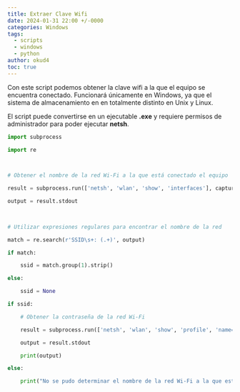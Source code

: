 ```yaml
---
title: Extraer Clave Wifi
date: 2024-01-31 22:00 +/-0000
categories: Windows
tags:
  - scripts
  - windows
  - python
author: okud4
toc: true
---
```

Con este script podemos obtener la clave wifi a la que el equipo se encuentra conectado. Funcionará únicamente en Windows, ya que el sistema de almacenamiento en en totalmente distinto en Unix y Linux.

El script puede convertirse en un ejecutable **.exe** y requiere permisos de administrador para poder ejecutar **netsh**.

````python
import subprocess

import re

  

# Obtener el nombre de la red Wi-Fi a la que está conectado el equipo

result = subprocess.run(['netsh', 'wlan', 'show', 'interfaces'], capture_output=True, text=True)

output = result.stdout

  

# Utilizar expresiones regulares para encontrar el nombre de la red

match = re.search(r'SSID\s+: (.+)', output)

if match:

    ssid = match.group(1).strip()

else:

    ssid = None

if ssid:

    # Obtener la contraseña de la red Wi-Fi

    result = subprocess.run(['netsh', 'wlan', 'show', 'profile', 'name=' + ssid, 'key=clear'], capture_output=True, text=True)

    output = result.stdout

    print(output)

else:

    print("No se pudo determinar el nombre de la red Wi-Fi a la que está conectado el equipo.")

`````

